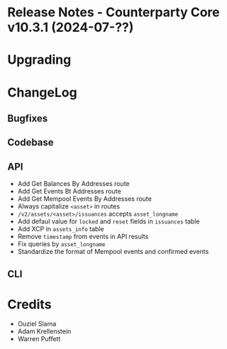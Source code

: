 # Release Notes - Counterparty Core v10.3.1 (2024-07-??)


# Upgrading


# ChangeLog

## Bugfixes

## Codebase

## API

* Add Get Balances By Addresses route
* Add Get Events Bt Addresses route
* Add Get Mempool Events By Addresses route
* Always capitalize `<asset>` in routes
* `/v2/assets/<asset>/issuances` accepts `asset_longname`
* Add defaul value for `locked` and `reset` fields in `issuances` table
* Add XCP in `assets_info` table
* Remove `timestamp` from events in API results
* Fix queries by `asset_longname`
* Standardize the format of Mempool events and confirmed events

## CLI


# Credits

* Ouziel Slama
* Adam Krellenstein
* Warren Puffett
